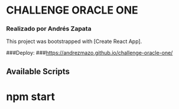 
# CHALLENGE ORACLE ONE 

### Realizado por Andrés Zapata


This project was bootstrapped with [Create React App].

###Deploy: 
###https://andrezmazo.github.io/challenge-oracle-one/

## Available Scripts

# npm start
